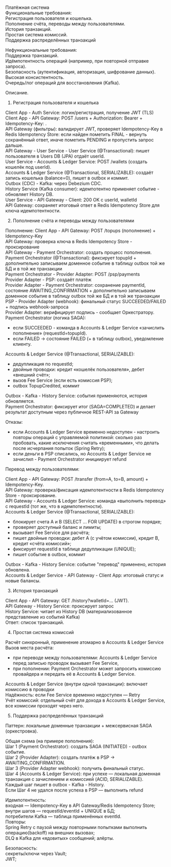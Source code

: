 Платёжная система  
Функциональные требования:  
Регистрация пользователя и кошелька.  
Пополнение счёта, переводы между пользователями.  
История транзакций.  
Простая система комиссий.  
Поддержка распределённых транзакций  

Нефункциональные требования:  
Поддержка транзакций.  
Идёмпотентность операций (например, при повторной отправке запроса).  
Безопасность (аутентификация, авторизация, шифрование данных).  
Высокая консистентность.  
Очередь/лог операций для восстановления (Kafka).  




Описание.  
1. Регистрация пользователя и кошелька

Client App - Auth Service: логин/регистрация, получение JWT (TLS)  
Client App - API Gateway: POST /users + Authorization: Bearer <JWT> + Idempotency-Key: <uuid>.  
API Gateway (фильтры): валидирует JWT, проверяет Idempotency-Key в Redis Idempotency Store: если найден пометить FINAL - вернуть сохранённый ответ, иначе пометить PENDING и пропустить запрос дальше.  
API Gateway - User Service - User Service (@Transactional): пишет пользователя в Users DB (JPA) отдаёт userId.  
User Service - Accounts & Ledger Service: POST /wallets (создать кошелёк под userId).  
Accounts & Ledger Service (@Transactional, SERIALIZABLE): создаёт запись кошелька (balance=0), пишет в outbox и коммит.  
Outbox (CDC) - Kafka: через Debezium CDC.  
History Service (Kafka consumer): идемпотентно применяет событие - обновляет History DB.  
User Service - API Gateway - Client: 200 OK с userId, walletId  
API Gateway: сохраняет итоговый ответ в Redis Idempotency Store для ключа идемпотентности.  


2. Пополнение счёта и переводы между пользователями

Пополнение:
Client App - API Gateway: POST /topups (пополнение) + Idempotency-Key  
API Gateway: проверка ключа в Redis Idempotency Store - проксирование  
API Gateway - Payment Orchestrator: создать процесс пополнения.  
Payment Orchestrator (@Transactional): фиксирует topupId + дополнительно записываем доменное событие в таблицу outbox той же БД и в той же транзакции  
Payment Orchestrator - Provider Adapter: POST /psp/payments  
Provider Adapter - PSP: создаёт платёж  
Provider Adapter - Payment Orchestrator: сохранение paymentId, состояние AWAITING_CONFIRMATION + дополнительно записываем доменное событие в таблицу outbox той же БД и в той же транзакции  
PSP - Provider Adapter (webhook): финальный статус SUCCEEDED/FAILED + подпись webhook-запроса  
Provider Adapter: верифицирует подпись - сообщает Оркестратору.  
Payment Orchestrator (логика SAGA):
- если SUCCEEDED - команда в Accounts & Ledger Service «зачислить пополнение» (requestId=topupId).
- если FAILED → состояние FAILED (+ в таблицу outbox), уведомление клиенту.

Accounts & Ledger Service (@Transactional, SERIALIZABLE):
- дедупликация по requestId;
- двойные проводки: кредит «кошелёк пользователя», дебет «внешний счёт»;
- вызов Fee Service (если есть комиссия PSP);
- outbox TopupCredited, коммит

Outbox - Kafka - History Service: события применяются, история обновляется.  
Payment Orchestrator: фиксирует итог (SAGA=COMPLETED) и делает результат доступным через публичное REST-API за Gateway  

Отказы:
- если Accounts & Ledger Service временно недоступен - настроить повторы операций с управляемой политикой: сколько раз пробовать, какие исключения считать «временными», что делать после исчерпания попыток (Spring Retry);  
- если деньги в PSP списались, но Accounts & Ledger Service не зачислил - Payment Orchestrator инициирует refund  

Перевод между пользователями:

Client App - API Gateway: POST /transfer (from=A, to=B, amount) + Idempotency-Key.  
API Gateway: проверка/фиксация идемпотентности в Redis Idempotency Store - проксирование.  
API Gateway - Accounts & Ledger Service: команда «выполнить перевод» с requestId (тот же, что в идемпотентности).  
Accounts & Ledger Service (@Transactional, SERIALIZABLE):
- блокирует счета A и B (SELECT ... FOR UPDATE) в строгом порядке;
- проверяет доступный баланс и лимиты;
- вызывает Fee Service для расчёта;
- пишет двойные проводки: дебет A (с учётом комиссии), кредит B, кредит «счёта комиссий»;
- фиксирует requestId в таблице дедупликации (UNIQUE);
- пишет событие в outbox, коммит

Outbox - Kafka - History Service: событие "перевод" применено, история обновлена.  
Accounts & Ledger Service - API Gateway - Client App: итоговый статус и новые балансы.  

3. История транзакций

Client App - API Gateway: GET /history?walletId=... (JWT).  
API Gateway - History Service: проксирует запрос  
History Service: читает из History DB (материализованное представление из событий Kafka)  
Ответ: список транзакций.  

4. Простая система комиссий

Расчёт синхронный, применение атомарно в Accounts & Ledger Service  
Вызов места расчёта:  
- при переводе между пользователями: Accounts & Ledger Service перед записью проводок вызывает Fee Service,  
- при пополнении: Payment Orchestrator может запросить комиссию провайдера и передать её в Accounts & Ledger Service.

Accounts & Ledger Service (внутри одной транзакции): включает комиссию в проводки  
Надёжность: если Fee Service временно недоступен — Retry  
Учёт комиссий: отдельный счёт для дохода в Accounts & Ledger Service, все комиссии проходят через него.  

5. Поддержка распределённых транзакций

Паттерн: локальные доменные транзакции + межсервисная SAGA (оркестровка).  

Общая схема (на примере пополнения):  
Шаг 1 (Payment Orchestrator): создать SAGA (INITIATED) - outbox событие.  
Шаг 2 (Provider Adapter): создать платёж в PSP → AWAITING_CONFIRMATION.  
Шаг 3 (Provider Adapter webhook): получить финальный статус.  
Шаг 4 (Accounts & Ledger Service): при успехе — локальная доменная транзакция с зачислением и комиссией (ACID, SERIALIZABLE).  
Каждый шаг пишет в outbox - Kafka - History.  
Если Шаг 4 не удался после успеха в PSP — выполнить refund  

Идемпотентность:  
входная — Idempotency-Key в API Gateway/Redis Idempotency Store;  
внутри шагов — requestId/eventId + UNIQUE в БД;  
потребители Kafka — таблица применённых eventId.  
Повторы:  
Spring Retry с паузой между повторными попытками выполнить операцию(backoff) на внешних вызовах;  
DLQ в Kafka для «ядовитых» сообщений; алёрты.  

Безопасность:  
секреты/ключи через Vault;  
JWT;
